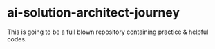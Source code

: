 # ai-solution-architect-journey
This is going to be a full blown repository containing practice &amp; helpful codes.
